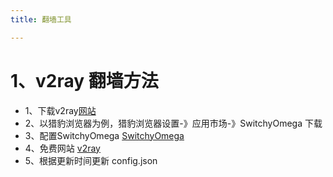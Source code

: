```yaml
---
title: 翻墙工具

---
```

# 1、v2ray 翻墙方法

* 1、下载v2ray[网站](https://github.com/v2ray/v2ray-core/releases)
* 2、以猎豹浏览器为例，猎豹浏览器设置-》应用市场-》SwitchyOmega 下载
* 3、配置SwitchyOmega [SwitchyOmega](/images/SwitchyOmega/SwitchyOmega.jpg)
* 4、免费网站 [v2ray](https://free-ss.site/)
* 5、根据更新时间更新 config.json